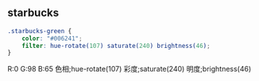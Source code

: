 ## starbucks


```css
.starbucks-green {
    color: "#006241";
    filter: hue-rotate(107) saturate(240) brightness(46);
}
```

R:0
G:98
B:65
色相;hue-rotate(107)
彩度;saturate(240)
明度;brightness(46)